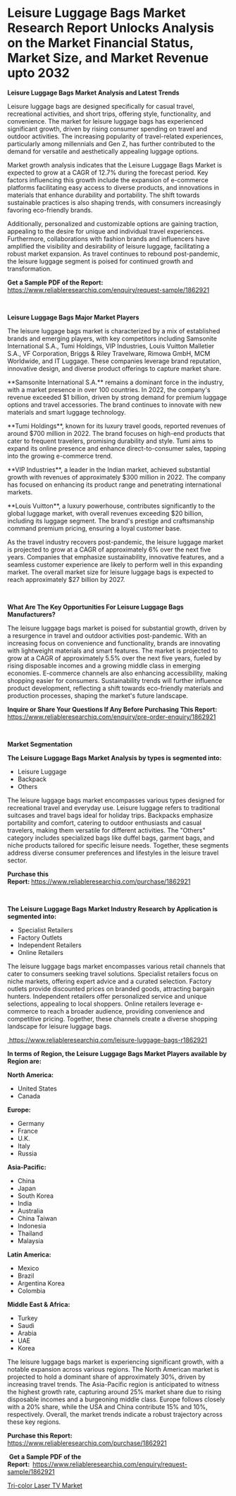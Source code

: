 <p><h1>Leisure Luggage Bags Market Research Report Unlocks Analysis on the Market Financial Status, Market Size, and Market Revenue upto 2032</h1></p><p><strong>Leisure Luggage Bags Market Analysis and Latest Trends</strong></p>
<p><p>Leisure luggage bags are designed specifically for casual travel, recreational activities, and short trips, offering style, functionality, and convenience. The market for leisure luggage bags has experienced significant growth, driven by rising consumer spending on travel and outdoor activities. The increasing popularity of travel-related experiences, particularly among millennials and Gen Z, has further contributed to the demand for versatile and aesthetically appealing luggage options.</p><p>Market growth analysis indicates that the Leisure Luggage Bags Market is expected to grow at a CAGR of 12.7% during the forecast period. Key factors influencing this growth include the expansion of e-commerce platforms facilitating easy access to diverse products, and innovations in materials that enhance durability and portability. The shift towards sustainable practices is also shaping trends, with consumers increasingly favoring eco-friendly brands.</p><p>Additionally, personalized and customizable options are gaining traction, appealing to the desire for unique and individual travel experiences. Furthermore, collaborations with fashion brands and influencers have amplified the visibility and desirability of leisure luggage, facilitating a robust market expansion. As travel continues to rebound post-pandemic, the leisure luggage segment is poised for continued growth and transformation.</p></p>
<p><strong>Get a Sample PDF of the Report:&nbsp;</strong> <a href="https://www.reliableresearchiq.com/enquiry/request-sample/1862921?utm_campaign=2458&utm_medium=2&utm_source=Github&utm_content=ia&utm_term=05042025&utm_id=leisure-luggage-bags">https://www.reliableresearchiq.com/enquiry/request-sample/1862921</a></p>
<p>&nbsp;</p>
<p><strong>Leisure Luggage Bags Major Market Players</strong></p>
<p><p>The leisure luggage bags market is characterized by a mix of established brands and emerging players, with key competitors including Samsonite International S.A., Tumi Holdings, VIP Industries, Louis Vuitton Malletier S.A., VF Corporation, Briggs & Riley Travelware, Rimowa GmbH, MCM Worldwide, and IT Luggage. These companies leverage brand reputation, innovative design, and diverse product offerings to capture market share.</p><p>**Samsonite International S.A.** remains a dominant force in the industry, with a market presence in over 100 countries. In 2022, the company's revenue exceeded $1 billion, driven by strong demand for premium luggage options and travel accessories. The brand continues to innovate with new materials and smart luggage technology.</p><p>**Tumi Holdings**, known for its luxury travel goods, reported revenues of around $700 million in 2022. The brand focuses on high-end products that cater to frequent travelers, promising durability and style. Tumi aims to expand its online presence and enhance direct-to-consumer sales, tapping into the growing e-commerce trend.</p><p>**VIP Industries**, a leader in the Indian market, achieved substantial growth with revenues of approximately $300 million in 2022. The company has focused on enhancing its product range and penetrating international markets.</p><p>**Louis Vuitton**, a luxury powerhouse, contributes significantly to the global luggage market, with overall revenues exceeding $20 billion, including its luggage segment. The brand's prestige and craftsmanship command premium pricing, ensuring a loyal customer base.</p><p>As the travel industry recovers post-pandemic, the leisure luggage market is projected to grow at a CAGR of approximately 6% over the next five years. Companies that emphasize sustainability, innovative features, and a seamless customer experience are likely to perform well in this expanding market. The overall market size for leisure luggage bags is expected to reach approximately $27 billion by 2027.</p></p>
<p>&nbsp;</p>
<p><strong>What Are The Key Opportunities For Leisure Luggage Bags Manufacturers?</strong></p>
<p><p>The leisure luggage bags market is poised for substantial growth, driven by a resurgence in travel and outdoor activities post-pandemic. With an increasing focus on convenience and functionality, brands are innovating with lightweight materials and smart features. The market is projected to grow at a CAGR of approximately 5.5% over the next five years, fueled by rising disposable incomes and a growing middle class in emerging economies. E-commerce channels are also enhancing accessibility, making shopping easier for consumers. Sustainability trends will further influence product development, reflecting a shift towards eco-friendly materials and production processes, shaping the market's future landscape.</p></p>
<p><strong>Inquire or Share Your Questions If Any Before Purchasing This Report:</strong> <a href="https://www.reliableresearchiq.com/enquiry/pre-order-enquiry/1862921?utm_campaign=2458&utm_medium=2&utm_source=Github&utm_content=ia&utm_term=05042025&utm_id=leisure-luggage-bags">https://www.reliableresearchiq.com/enquiry/pre-order-enquiry/1862921</a></p>
<p>&nbsp;</p>
<p><strong>Market Segmentation</strong></p>
<p><strong>The Leisure Luggage Bags Market Analysis by types is segmented into:</strong></p>
<p><ul><li>Leisure Luggage</li><li>Backpack</li><li>Others</li></ul></p>
<p><p>The leisure luggage bags market encompasses various types designed for recreational travel and everyday use. Leisure luggage refers to traditional suitcases and travel bags ideal for holiday trips. Backpacks emphasize portability and comfort, catering to outdoor enthusiasts and casual travelers, making them versatile for different activities. The "Others" category includes specialized bags like duffel bags, garment bags, and niche products tailored for specific leisure needs. Together, these segments address diverse consumer preferences and lifestyles in the leisure travel sector.</p></p>
<p><strong>Purchase this Report:&nbsp;</strong><a href="https://www.reliableresearchiq.com/purchase/1862921?utm_campaign=2458&utm_medium=2&utm_source=Github&utm_content=ia&utm_term=05042025&utm_id=leisure-luggage-bags">https://www.reliableresearchiq.com/purchase/1862921</a></p>
<p>&nbsp;</p>
<p><strong>The Leisure Luggage Bags Market Industry Research by Application is segmented into:</strong></p>
<p><ul><li>Specialist Retailers</li><li>Factory Outlets</li><li>Independent Retailers</li><li>Online Retailers</li></ul></p>
<p><p>The leisure luggage bags market encompasses various retail channels that cater to consumers seeking travel solutions. Specialist retailers focus on niche markets, offering expert advice and a curated selection. Factory outlets provide discounted prices on branded goods, attracting bargain hunters. Independent retailers offer personalized service and unique selections, appealing to local shoppers. Online retailers leverage e-commerce to reach a broader audience, providing convenience and competitive pricing. Together, these channels create a diverse shopping landscape for leisure luggage bags.</p></p>
<p><a href="https://www.reliableresearchiq.com/leisure-luggage-bags-r1862921?utm_campaign=2458&utm_medium=2&utm_source=Github&utm_content=ia&utm_term=05042025&utm_id=leisure-luggage-bags">&nbsp;https://www.reliableresearchiq.com/leisure-luggage-bags-r1862921</a></p>
<p><strong>In terms of Region, the Leisure Luggage Bags Market Players available by Region are:</strong></p>
<p>
    <p> <strong> North America: </strong>
        <ul>
            <li>United States</li>
            <li>Canada</li>
        </ul>
        </p> 
    <p> <strong> Europe: </strong>
        <ul>
            <li>Germany</li>
            <li>France</li>
            <li>U.K.</li>
            <li>Italy</li>
            <li>Russia</li>
        </ul>
        </p> 
    <p> <strong> Asia-Pacific: </strong>
        <ul>
            <li>China</li>
            <li>Japan</li>
            <li>South Korea</li>
            <li>India</li>
            <li>Australia</li>
            <li>China Taiwan</li>
            <li>Indonesia</li>
            <li>Thailand</li>
            <li>Malaysia</li>
        </ul>
        </p> 
    <p> <strong> Latin America: </strong>
        <ul>
            <li>Mexico</li>
            <li>Brazil</li>
            <li>Argentina Korea</li>
            <li>Colombia</li>
        </ul>
        </p> 
    <p> <strong> Middle East & Africa: </strong>
        <ul>
            <li>Turkey</li>
            <li>Saudi</li>
            <li>Arabia</li>
            <li>UAE</li>
            <li>Korea</li>
        </ul>
    </p>
    </p>
<p><p>The leisure luggage bags market is experiencing significant growth, with a notable expansion across various regions. The North American market is projected to hold a dominant share of approximately 30%, driven by increasing travel trends. The Asia-Pacific region is anticipated to witness the highest growth rate, capturing around 25% market share due to rising disposable incomes and a burgeoning middle class. Europe follows closely with a 20% share, while the USA and China contribute 15% and 10%, respectively. Overall, the market trends indicate a robust trajectory across these key regions.</p></p>
<p><strong>Purchase this Report: </strong><a href="https://www.reliableresearchiq.com/purchase/1862921?utm_campaign=2458&utm_medium=2&utm_source=Github&utm_content=ia&utm_term=05042025&utm_id=leisure-luggage-bags">https://www.reliableresearchiq.com/purchase/1862921</a></p>
<p>&nbsp;<strong>Get a Sample PDF of the Report:&nbsp;&nbsp;</strong><a href="https://www.reliableresearchiq.com/enquiry/request-sample/1862921?utm_campaign=2458&utm_medium=2&utm_source=Github&utm_content=ia&utm_term=05042025&utm_id=leisure-luggage-bags">https://www.reliableresearchiq.com/enquiry/request-sample/1862921</a></p>
<p><strong></strong></p>
<p><p><a href="https://github.com/ovtkosle/Market-Research-Report-List-1/blob/main/tri-color-laser-tv-market.md?utm_campaign=2458&utm_medium=2&utm_source=Github&utm_content=ia&utm_term=05042025&utm_id=leisure-luggage-bags">Tri-color Laser TV Market</a></p></p>